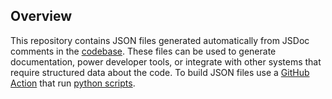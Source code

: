 ## Overview

This repository contains JSON files generated automatically from JSDoc comments in the [codebase](https://github.com/ONLYOFFICE/sdkjs). These files can be used to generate documentation, power developer tools, or integrate with other systems that require structured data about the code. To build JSON files use a [GitHub Action](https://github.com/ONLYOFFICE/office-js-api-declarations/actions/workflows/build.yml) that run [python scripts](https://github.com/ONLYOFFICE/build_tools/tree/release/v8.2.0/scripts/sdkjs_common/jsdoc).
